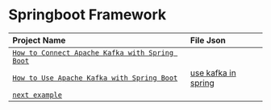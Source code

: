 # Springboot Framework
| Project Name  | File Json |
| :--- | :--- |
| <a href="https://github.com/tutorial-java/How-to-Connect-Apache-Kafka-with-Spring-Boot">`How to Connect Apache Kafka with Spring Boot`</a>  |   |
| <a href="https://github.com/tutorial-java/How-to-Use-Apache-Kafka-with-Spring-Boot">`How to Use Apache Kafka with Spring Boot`</a>  |  <a href="https://github.com/tutorial-java/Apache-Kafka/blob/main/springboot/doc/use-kafka-in-spring.json">use kafka in spring</a> |
| <a href="#">`next example`</a>  |   |
